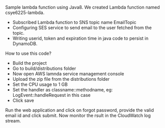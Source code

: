 Sample lambda function using Java8.
We created Lambda function named csye6225-lambda.
- Subscribed Lambda function to SNS topic name EmailTopic
- Configuring SES service to send email to the user fetched from the topic.
- Writing userid, token and expiration time in java code to persist in DynamoDB.

How to use this code?
- Build the project
- Go to build/distributions folder
- Now open AWS lamnda service management console 
- Upload the zip file from the distributions folder
- Set the CPU usage to 1 GB
- Set the handler as classname::methodname, eg: LogEvent::handleRequest in this case
- Click save

Run the web application and click on forgot password, provide the valid email id and click submit.
Now monitor the rsult in the CloudWatch log stream.


